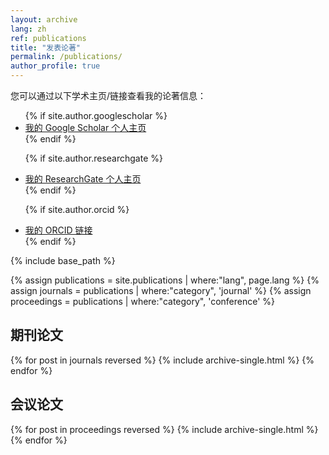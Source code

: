 ```yaml
---
layout: archive
lang: zh
ref: publications
title: "发表论著"
permalink: /publications/
author_profile: true
---
```


您可以通过以下学术主页/链接查看我的论著信息：
<ul>
{% if site.author.googlescholar %}
  <li><a href="{{site.author.googlescholar}}">我的 Google Scholar 个人主页</a></li>
{% endif %}

{% if site.author.researchgate %}
  <li><a href="{{site.author.researchgate}}">我的 ResearchGate 个人主页</a></li>
{% endif %}

{% if site.author.orcid %}
  <li><a href="{{site.author.orcid}}">我的 ORCID 链接</a></li>
{% endif %}
</ul>

{% include base_path %}

{% assign publications = site.publications | where:"lang", page.lang %}
{% assign journals = publications | where:"category", 'journal' %}
{% assign proceedings = publications | where:"category", 'conference' %}

<h2>期刊论文</h2>
{% for post in journals reversed %}
  {% include archive-single.html %}
{% endfor %}

<h2>会议论文</h2>
{% for post in proceedings reversed %}
  {% include archive-single.html %}
{% endfor %}